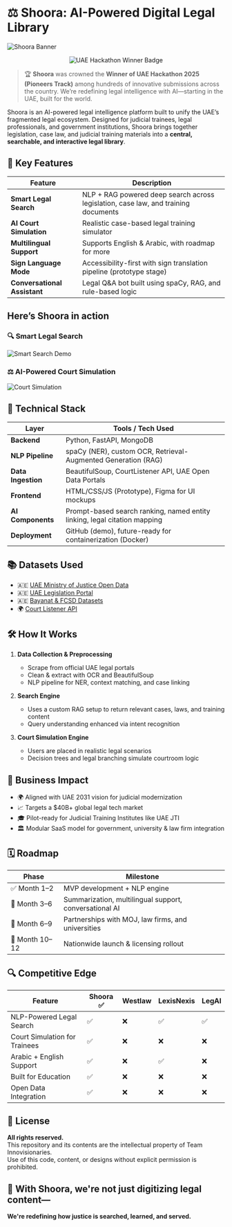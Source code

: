 # ⚖️ Shoora: AI-Powered Digital Legal Library

![Shoora Banner](https://github.com/user-attachments/assets/3bbb098d-4a69-4f37-91af-27a818ff14c3)

<p align="center">
  <img src="https://img.shields.io/badge/WINNER-UAE%20Hackathon%202025%20(Pioneers%20Track)-purple?style=for-the-badge&logo=github" alt="UAE Hackathon Winner Badge" />
</p>

> 🏆 **Shoora** was crowned the **Winner of UAE Hackathon 2025 (Pioneers Track)** among hundreds of innovative submissions across the country. We’re redefining legal intelligence with AI—starting in the UAE, built for the world.

Shoora is an AI-powered legal intelligence platform built to unify the UAE’s fragmented legal ecosystem. Designed for judicial trainees, legal professionals, and government institutions, Shoora brings together legislation, case law, and judicial training materials into a **central, searchable, and interactive legal library**.

## 🚀 Key Features

| Feature                     | Description                                                                 |
|----------------------------|-----------------------------------------------------------------------------|
| **Smart Legal Search**     | NLP + RAG powered deep search across legislation, case law, and training documents |
| **AI Court Simulation**    | Realistic case-based legal training simulator                               |
| **Multilingual Support**   | Supports English & Arabic, with roadmap for more                            |
| **Sign Language Mode**     | Accessibility-first with sign translation pipeline (prototype stage)        |
| **Conversational Assistant** | Legal Q&A bot built using spaCy, RAG, and rule-based logic                 |

## Here’s Shoora in action

### 🔍 Smart Legal Search
![Smart Search Demo](https://github.com/user-attachments/assets/e55bb133-785d-4b79-90fd-1404df6244a6)

### ⚖️ AI-Powered Court Simulation
![Court Simulation](https://github.com/user-attachments/assets/d80c4b28-c6d4-41af-97dc-fb745bc9590c)

## 🧠 Technical Stack

| Layer               | Tools / Tech Used                                             |
|--------------------|---------------------------------------------------------------|
| **Backend**        | Python, FastAPI, MongoDB                                      |
| **NLP Pipeline**   | spaCy (NER), custom OCR, Retrieval-Augmented Generation (RAG) |
| **Data Ingestion** | BeautifulSoup, CourtListener API, UAE Open Data Portals       |
| **Frontend**       | HTML/CSS/JS (Prototype), Figma for UI mockups                 |
| **AI Components**  | Prompt-based search ranking, named entity linking, legal citation mapping |
| **Deployment**     | GitHub (demo), future-ready for containerization (Docker)     |

## 📚 Datasets Used

- 🇦🇪 [UAE Ministry of Justice Open Data](https://www.moj.gov.ae/en/open-data.aspx)  
- 🇦🇪 [UAE Legislation Portal](https://uaelegislation.gov.ae/en)  
- 🇦🇪 [Bayanat & FCSD Datasets](https://bayanat.ae)  
- 🌍 [Court Listener API](https://www.courtlistener.com/api/)

## 🛠 How It Works

1. **Data Collection & Preprocessing**
   - Scrape from official UAE legal portals
   - Clean & extract with OCR and BeautifulSoup
   - NLP pipeline for NER, context matching, and case linking

2. **Search Engine**
   - Uses a custom RAG setup to return relevant cases, laws, and training content
   - Query understanding enhanced via intent recognition

3. **Court Simulation Engine**
   - Users are placed in realistic legal scenarios
   - Decision trees and legal branching simulate courtroom logic

## 💼 Business Impact

- 🌍 Aligned with UAE 2031 vision for judicial modernization  
- 📈 Targets a $40B+ global legal tech market  
- 🎓 Pilot-ready for Judicial Training Institutes like UAE JTI  
- 🏛️ Modular SaaS model for government, university & law firm integration

## 🗓 Roadmap

| Phase                 | Milestone                                                   |
|----------------------|-------------------------------------------------------------|
| ✅ Month 1–2          | MVP development + NLP engine                                |
| 🔄 Month 3–6          | Summarization, multilingual support, conversational AI      |
| 🤝 Month 6–9          | Partnerships with MOJ, law firms, and universities          |
| 🚀 Month 10–12        | Nationwide launch & licensing rollout                       |

## 🔍 Competitive Edge

| Feature                      | Shoora ✅ | Westlaw | LexisNexis | LegAI |
|-----------------------------|-----------|---------|------------|-------|
| NLP-Powered Legal Search    | ✅        | ❌      | ✅         | ✅    |
| Court Simulation for Trainees | ✅        | ❌      | ❌         | ❌    |
| Arabic + English Support    | ✅        | ❌      | ✅         | ❌    |
| Built for Education         | ✅        | ❌      | ❌         | ❌    |
| Open Data Integration       | ✅        | ❌      | ❌         | ❌    |

## 📜 License

**All rights reserved.**  
This repository and its contents are the intellectual property of Team Innovisionaries.  
Use of this code, content, or designs without explicit permission is prohibited.

## 🏁 With Shoora, we're not just digitizing legal content—  
**We're redefining how justice is searched, learned, and served.**
